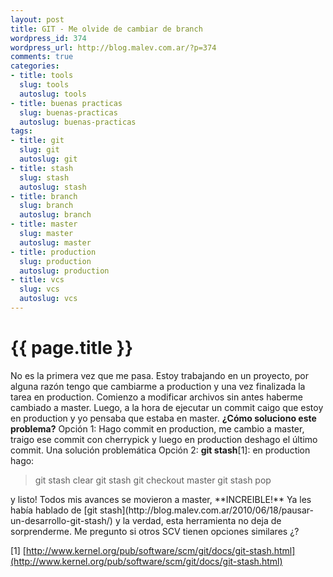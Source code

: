 ```yaml
--- 
layout: post
title: GIT - Me olvide de cambiar de branch
wordpress_id: 374
wordpress_url: http://blog.malev.com.ar/?p=374
comments: true
categories: 
- title: tools
  slug: tools
  autoslug: tools
- title: buenas practicas
  slug: buenas-practicas
  autoslug: buenas-practicas
tags: 
- title: git
  slug: git
  autoslug: git
- title: stash
  slug: stash
  autoslug: stash
- title: branch
  slug: branch
  autoslug: branch
- title: master
  slug: master
  autoslug: master
- title: production
  slug: production
  autoslug: production
- title: vcs
  slug: vcs
  autoslug: vcs
---
```

{{ page.title }}
================
No es la primera vez que me pasa. Estoy trabajando en un proyecto, por alguna razón tengo que cambiarme a production y una vez finalizada la tarea en production. Comienzo a modificar archivos sin antes haberme cambiado a master. Luego, a la hora de ejecutar un commit caigo que estoy en production y yo pensaba que estaba en master. 
**¿Cómo soluciono este problema?**
Opción 1: Hago commit en production, me cambio a master, traigo ese commit con cherrypick y luego en production deshago el último commit. Una solución problemática
Opción 2: **git stash**[1]: en production hago:
<blockquote>git stash clear
git stash
git checkout master
git stash pop</blockquote>
y listo! Todos mis avances se movieron a master, **INCREIBLE!**
Ya les había hablado de [git stash](http://blog.malev.com.ar/2010/06/18/pausar-un-desarrollo-git-stash/) y la verdad, esta herramienta no deja de sorprenderme. Me pregunto si otros SCV tienen opciones similares ¿?

[1] [http://www.kernel.org/pub/software/scm/git/docs/git-stash.html](http://www.kernel.org/pub/software/scm/git/docs/git-stash.html)
